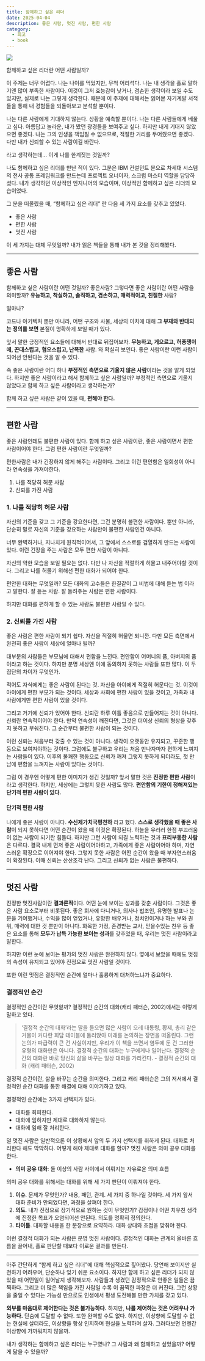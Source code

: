 ```yaml
---
title: 함께하고 싶은 리더
date: 2025-04-04
description: 좋은 사람, 멋진 사람, 편한 사람
category:
  - 회고
  - book
---
```

![](img/header.png)

함께하고 싶은 리더란 어떤 사람일까?

이 주제는 너무 어렵다. 나는 나이를 먹었지만, 무척 어리석다. 나는 내 생각을 홀로 말하기엔 많이 부족한 사람이다. 이것이 그저 효능감이 낮거나, 겸손한 생각이라 보일 수도 있지만, 실제로 나는 그렇게 생각한다. 때문에 이 주제에 대해서는 읽어본 자기계발 서적들을 통해 내 경험들을 되돌아보고 분석할 뿐이다.

나는 다른 사람에게 기대하지 않는다. 상황을 예측할 뿐이다. 나는 다른 사람들에게 베풀고 싶다. 아름답고 놀라운, 내가 봤던 광경들을 보여주고 싶다. 하지만 내게 기대지 않았으면 좋겠다. 나는 그의 인생을 책임질 수 없으므로, 적절한 거리를 두어줬으면 좋겠다. 다만 내가 신뢰할 수 있는 사람이길 바란다.

라고 생각하는데... 이게 나를 한계짓는 것일까?

나도 함께하고 싶은 리더를 만난 적이 있다. 그분은 IBM 컨설턴트 분으로 차세대 시스템의 전사 공통 프레임워크를 만드는데 프로젝트 오너이자, 스크럼 마스터 역할을 담당하셨다. 내가 생각하던 이상적인 엔지니어의 모습이며, 이상적인 함께하고 싶은 리더의 모습이었다.

그 분을 떠올렸을 때, “함께하고 싶은 리더” 란 다음 세 가지 요소를 갖추고 있었다.

- 좋은 사람
- 편한 사람
- 멋진 사람

이 세 가지는 대체 무엇일까? 내가 읽은 책들을 통해 내가 본 것을 정리해봤다.

---

## 좋은 사람

함께하고 싶은 사람이란 어떤 것일까? 좋은사람? 그렇다면 좋은 사람이란 어떤 사람을 의미할까? **유능하고, 착실하고, 솔직하고, 겸손하고, 매력적이고, 친절한** 사람?

얼마나?

코드나 아키텍처 뿐만 아니라, 어떤 구조와 사물, 세상의 이치에 대해 **그 부재와 반대되는 정의를 보면** 본질이 명확하게 보일 때가 있다.

앞서 말한 긍정적인 요소들에 대해서 반대로 뒤집어보자. **무능하고, 게으르고, 허풍쟁이에, 꼰대스럽고, 혐오스럽고, 난폭한** 사람. 와 확실히 보인다. 좋은 사람이란 이런 사람이 되어선 안된다는 것을 알 수 있다.

즉 좋은 사람이란 어디 하나 **부정적인 측면으로 기울지 않은 사람**이라는 것을 알게 되었다. 하지만 좋은 사람이라고 해서 함께하고 싶은 사람일까? 부정적인 측면으로 기울지 않았다고 함께 하고 싶은 사람이라고 생각하는가?

함께 하고 싶은 사람은 같이 있을 때, **편해야 한다.**

---

## 편한 사람

좋은 사람인데도 불편한 사람이 있다. 함께 하고 싶은 사람이란, 좋은 사람이면서 편한 사람이어야 한다. 그럼 편한 사람이란 무엇일까?

편한사람은 내가 긴장하지 않게 해주는 사람이다. 그리고 이런 편안함은 일회성이 아니라 연속성을 가져야한다.

1. 나를 적당히 허문 사람
2. 신뢰를 가진 사람

### 1. 나를 적당히 허문 사람

자신의 기준을 갖고 그 기준을 강요한다면, 그건 분명히 불편한 사람이다. 뿐만 아니라, 단순히 말로 자신의 기준을 강요하는 사람만이 불편한 사람인건 아니다.

너무 완벽하거나, 지나치게 원칙적이어서, 그 앞에서 스스로를 검열하게 만드는 사람이 있다. 이런 긴장을 주는 사람은 모두 편한 사람이 아니다.

자신의 약한 모습을 보일 필요는 없다. 다만 나 자신을 적절하게 허물고 내주어야할 것이다. 그리고 나를 허물기 위해선 편한 대화가 되어야 한다.

편안한 대화는 무엇일까? 모든 대화의 고수들은 한결같이 그 비법에 대해 듣는 법 이라고 말한다. 잘 듣는 사람. 잘 들려주는 사람은 편한 사람이다.

하지만 대화를 편하게 할 수 있는 사람도 불편한 사람일 수 있다.

### 2. 신뢰를 가진 사람

좋은 사람은 편한 사람이 되기 쉽다. 자신을 적절히 허물면 되니깐. 다만 모든 측면에서 완전히 좋은 사람이 세상에 얼마나 될까?

대부분의 사람들은 부모님에 대해서 편함을 느낀다. 편안함이 어머니의 품, 아버지의 품이라고 하는 것이다. 하지만 분명 세상엔 이에 동의하지 못하는 사람들 또한 많다. 이 두 집단의 차이가 무엇인가.

적어도 자식에게는 좋은 사람이 된다는 것. 자신을 아이에게 적절히 허문다는 것. 이것이 아이에게 편한 부모가 되는 것이다. 세상과 사회에 편한 사람이 있을 것이고, 가족과 내 사람에게만 편한 사람이 있을 것이다.

그리고 거기에 신뢰가 있어야 한다. 신뢰란 하루 이틀 좋음으로 만들어지는 것이 아니다. 신뢰란 연속적이어야 한다. 만약 연속성이 깨진다면, 그것은 더이상 신뢰의 형상을 갖추지 못하고 부숴진다. 그 순간부터 불편한 사람이 되는 것이다.

이런 신뢰는 처음부터 갖출 수 있는 것이 아니다. 생각이 오랫동안 유지되고, 꾸준한 행동으로 보여져야하는 것이다. 그럼에도 불구하고 우리는 처음 만나자마자 편하게 느껴지는 사람들이 있다. 이후의 불쾌한 행동으로 신뢰가 깨져 그렇지 못하게 되더라도, 첫 만남에 편함을 느껴지는 사람이 있다는 것이다.

그럼 이 경우엔 어떻게 편한 이미지가 생긴 것일까? 앞서 말한 것은 **진정한 편한 사람**이라고 생각한다. 하지만, 세상에는 그렇지 못한 사람도 많다. **편안함의 기한이 정해져있는 단기적 편한 사람이 있다.**

#### 단기적 편한 사람

나에게 좋은 사람이 아니다. **수신제가치국평천하** 라고 했다. **스스로 생각했을 때 좋은 사람**이 되지 못하다면 어떤 순간이 왔을 때 이것은 확장된다. 하늘을 우러러 한점 부끄러움이 없는 사람이 되기란 힘들다. 하지만 그런 사람이 되길 노력하는 것과 **표리부동한 사람**은 다르다. 결국 내게 먼저 좋은 사람이어야하고, 가족에게 좋은 사람이어야 하며, 자연스러운 확장으로 이어져야 한다. 그렇지 못한 사람은 어떤 순간이 왔을 때 부자연스러움이 확장된다. 이때 신뢰는 산산조각 난다. 그리고 신뢰가 없는 사람은 불편하다.

---

## 멋진 사람

진정한 멋진사람이란 **결과론적**이다. 어떤 눈에 보이는 성과를 갖춘 사람이다. 그것은 좋은 사람 요소로부터 비롯된다. 좋은 회사에 다니거나, 의사나 법조인, 유명한 발표나 논문을 기여했거나, 수익을 많이 얻었거나, 유망한 배우거나, 정치인이거나 하는 부와 권위, 매력에 대한 것 뿐만이 아니다. 화목한 가정, 존경받는 교사, 믿을수있는 친우 등 좋은 요소를 통해 **모두가 납득 가능한 보이는 성과**를 갖추었을 때, 우리는 멋진 사람이라고 말한다.

하지만 이런 눈에 보이는 평가의 멋진 사람은 완전하지 않다. 옆에서 보았을 때에도 멋짐의 속성이 유지되고 있어야 진정으로 멋진 사람일 것이다.

또한 이런 멋짐은 결정적인 순간에 얼마나 훌륭하게 대처하느냐가 중요하다.

### 결정적인 순간

결정적인 순간이란 무엇잍까? 결정적인 순간의 대화(캐리 패터슨, 2002)에서는 이렇게 말하고 있다.

> ‘결정적 순간의 대화’라는 말을 들으면 많은 사람이 으레 대통령, 황제, 총리 같은 거물이 커다란 회담 테이블에 둘러앉아 미래를 논의하는 장면을 떠올린다. 그런 논의가 파급력이 큰 건 사실이지만, 우리가 이 책을 쓰면서 염두에 둔 건 그러한 유형의 대화만은 아니다. 결정적 순간의 대화는 누구에게나 일어난다. 결정적 순간의 대화란 바로 당신의 삶을 바꾸는 일상 대화를 가리킨다.  - 결정적 순간의 대화 (캐리 패터슨, 2002)

결정적 순간이란, 삶을 바꾸는 순간을 의미한다. 그리고 캐리 패터슨은 그의 저서에서 결정적인 순간 대화를 통한 해결에 대해 이야기하고 있다. 

결정적인 순간에는 3가지 선택지가 있다.

- 대화를 회피한다.
- 대화에 임하지만 제대로 대화하지 않는다.
- 대화에 임해 잘 처리한다.

덜 멋진 사람은 일반적으론 이 상황에서 앞의 두 가지 선택지를 취하게 된다. 대화로 처리한다 해도 막막하다. 어떻게 해야 제대로 대화를 할까? 멋진 사람은 의미 공유 대화를 한다.

- **의미 공유 대화**: 둘 이상의 사람 사이에서 이뤄지는 자유로운 의미 흐름

의미 공유 대화를 위해서는 대화를 위해 세 가지 판단이 이뤄져야 한다.

1. **이슈**. 문제가 무엇인가? 내용, 패턴, 관계. 세 가지 중 하나일 것이다. 세 가지 앞서 대화 준비가 안되었다면, 과정을 살펴야 한다.
2. **의도**. 내가 진정으로 장기적으로 원하는 것이 무엇인가? 감정이나 어떤 치우친 생각에 진정한 목표가 오염되어선 안된다. 의도를 명확히 정의한다.
3. **타이틀**. 대화할 내용을 한 문장으로 요약하라. 대화 상대와 초점을 맞춰야 한다.

이런 결정적 대화가 되는 사람은 분명 멋진 사람이다. 결정적인 대화는 관계의 올바른 흐름을 끌어내, 홀로 판단할 때보다 이로운 결과를 만든다.

---

아주 간단하게 “함께 하고 싶은 리더”에 대해 핵심적으로 짚어봤다. 당연해 보이지만 실천하기 어려우며, 단순하나 잊기 쉬운 요소이다. 하지만 함께 하고 싶은 리더가 되지 않았을 때 어떤일이 일어날지 생각해보자. 사람들과 생겼던 감정적으로 안좋은 일들은 끔찍하다. 그리고 더 많은 책임을 가진 사람일 수록 이 끔찍한 파장은 더 커진다. 그런 상황을 줄일 수 있다는 가능성 만으로도 인생에서 평생 도전해볼 만한 가치를 갖고 있다.

**외부를 마음대로 제어한다는 것은 불가능하다.** 하지만, **나를 제어하는 것은 어려우나 가능하다.** 단숨에 도달할 수 없다. 또한 완벽할 수도 없다. 하지만, 이상향에 도달할 수 없는 현실에 살더라도, 이상향을 항상 인지하며 현실을 노력하며 살자. 그러다보면 언젠간 이상향에 가까워지지 않을까.

내가 생각하는 함께하고 싶은 리더는 누구였나? 그 사람과 왜 함께하고 싶었을까? 어떻게 닮을 수 있을까?
